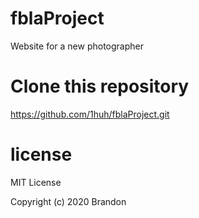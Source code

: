 # fblaProject
Website for a new photographer 
# Clone this repository 
https://github.com/1huh/fblaProject.git

# license 
MIT License

Copyright (c) 2020 Brandon 

